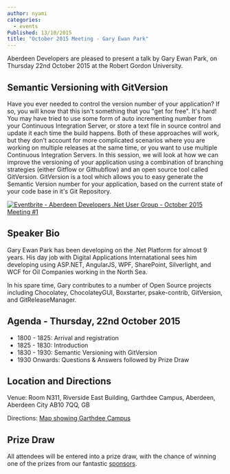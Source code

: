 ```yaml
---
author: nyami
categories:
  - events
Published: 13/10/2015
title: "October 2015 Meeting - Gary Ewan Park"
---
```


Aberdeen Developers are pleased to present a talk by Gary Ewan Park, on Thursday 22nd October 2015 at the Robert Gordon University.

## Semantic Versioning with GitVersion

Have you ever needed to control the version number of your application? If so, you will know that this isn't something that you "get for free". It's hard! You may have tried to use some form of auto incrementing number from your Continuous Integration Server, or store a text file in source control and update it each time the build happens. Both of these approaches will work, but they don't account for more complicated scenarios where you are working on multiple releases at the same time, or you want to use multiple Continuous Integration Servers. In this session, we will look at how we can improve the versioning of your application using a combination of branching strategies (either Gitflow or Githubflow) and an open source tool called GitVersion. GitVersion is a tool which allows you to easy generate the Semantic Version number for your application, based on the current state of your code base in it's Git Repository.

[![Eventbrite - Aberdeen Developers .Net User Group - October 2015 Meeting #1](https://www.eventbrite.com/custombutton?eid=11987778769)](http://www.eventbrite.com/e/aberdeen-developers-net-user-group-october-2015-meeting-tickets-18944026092?aff=blog)

## Speaker Bio

Gary Ewan Park has been developing on the .Net Platform for almost 9 years. His day job with Digital Applications Internatational sees him developing using ASP.NET, AngularJS, WPF, SharePoint, Silverlight, and WCF for Oil Companies working in the North Sea.

In his spare time, Gary contributes to a number of Open Source projects including Chocolatey, ChocolateyGUI, Boxstarter, psake-contrib, GitVersion, and GitReleaseManager.

## Agenda - Thursday,  22nd October 2015

* 1800 - 1825: Arrival and registration
* 1825 - 1830: Introduction
* 1830 - 1930: Semantic Versioning with GitVersion
* 1930 Onwards: Questions &amp; Answers followed by Prize Draw

## Location and Directions

Venue: Room N311, Riverside East Building, Garthdee Campus, Aberdeen, Aberdeen City AB10 7QQ, GB

Directions: [Map showing Garthdee Campus](https://maps.google.co.uk/maps?q=Faculty+of+Health+%26+Social+Care,+Garthdee+Campus,+Aberdeen,+Aberdeen+City+AB10+7QG,+GB&hl=en&ll=57.119317,-2.136133&spn=0.004165,0.012413&sll=57.746995,-4.687341&sspn=8.392957,25.422363&hq=Faculty+of+Health+%26+Social+Care,+Garthdee+Campus,&hnear=AB10+7QG,+United+Kingdom&t=m&z=17&iwloc=A)

## Prize Draw

All attendees will be entered into a prize draw, with the chance of winning one of the prizes from our fantastic [sponsors](http://www.aberdeendevelopers.co.uk/sponsors/).
